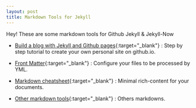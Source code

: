 ```yaml
---
layout: post
title: Markdown Tools for Jekyll
---
```


Hey! These are some markdown tools for Github Jekyll & Jekyll-Now

* [Build a blog with Jekyll and Github pages][1]{:target="_blank"} : Step by step tutorial to create your own personal site on github.io.

* [Front Matter][2]{:target="_blank"} : Configure your files to be processed by YML.

* [Markdown cheatsheet][3]{:target="_blank"} : Minimal rich-content for your documents.

* [Other markdown tools][4]{:target="_blank"} : Others markdowns.

[1]: https://www.smashingmagazine.com/2014/08/build-blog-jekyll-github-pages/
[2]: http://jekyllrb.com/docs/frontmatter/
[3]: https://github.com/adam-p/markdown-here/wiki/Markdown-Cheatsheet
[4]: https://github.com/adam-p/markdown-here/wiki/Other-Markdown-Tools
